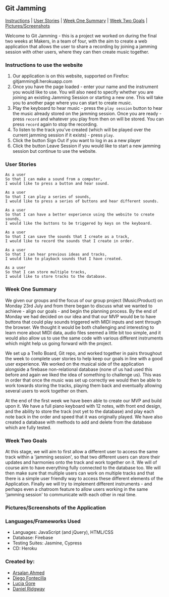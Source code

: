 ## Git Jamming

[Instructions](#instructions) | [User Stories](#user) | [Week One Summary](#one) | [Week Two Goals](#two) | [Pictures/Screenshots](#pictures)

Welcome to Git Jamming - this is a project we worked on during the final two weeks at Makers, in a team of four, with the aim to create a web application that allows the user to share a recording by joining a jamming session with other users, where they can then create music together.

### <a name="instructions"></a>Instructions to use the website
1. Our application is on this website, supported on Firefox: gitjamming8.herokuapp.com
2. Once you have the page loaded - enter your name and the instrument you would like to use. You will also need to specify whether you are joining an existing Jamming Session or starting a new one. This will take you to another page where you can start to create music.
3. Play the keyboard to hear music - press the `play session` button to hear the music already stored on the jamming session. Once you are ready - press `record` and whatever you play from then on will be stored. You can press `record` again to stop the recording.
4. To listen to the track you've created (which will be played over the current jamming session if it exists) - press `play`.
5. Click the button Sign Out if you want to log in as a new player
6. Click the button Leave Session if you would like to start a new jamming session but continue to use the website.

### <a name="user"></a>User Stories
```
As a user
So that I can make a sound from a computer,
I would like to press a button and hear sound.
```

```
As a user
So that I can play a series of sounds,
I would like to press a series of buttons and hear different sounds.
```

```
As a user
So that I can have a better experience using the website to create sounds,
I would like the buttons to be triggered by keys on the keyboard.
```

```
As a user
So that I can save the sounds that I create as a track,
I would like to record the sounds that I create in order.
```

```
As a user
So that I can hear previous ideas and tracks,
I would like to playback sounds that I have created.
```

```
As a user
So that I can store multiple tracks,
I would like to store tracks to the database.
```

### <a name="one"></a>Week One Summary

We given our groups and the focus of our group project (Music/Product) on Monday 23rd July and from there began to discuss what we wanted to achieve - align our goals - and begin the planning process. By the end of Monday we had decided on our idea and that our MVP would be to have buttons that could play sounds triggered with MIDI inputs and sent through the browser. We thought it would be both challenging and interesting to learn more about MIDI data, audio files seemed a little bit too simple, and it would also allow us to use the same code with various different instruments which might help us going forward with the project.

We set up a Trello Board, Git repo, and worked together in pairs throughout the week to complete user stories to help keep our goals in line with a good user experience. We worked on the musical side of the application alongside a firebase non-relational database (none of us had used this before and again we liked the idea of something to challenge us). This was in order that once the music was set up correctly we would then be able to work towards storing the tracks, playing them back and eventually allowing several users to work together on them.

At the end of the first week we have been able to create our MVP and build upon it. We have a full piano keyboard with 12 notes, with front end design, and the ability to store the track (not yet to the database) and play each note back in the order and speed that it was originally played. We have also created a database with methods to add and delete from the database which are fully tested.

### <a name="two"></a>Week Two Goals

At this stage, we will aim to first allow a different user to access the same track within a 'jamming session', so that two different users can store their updates and harmonies onto the track and work together on it. We will of course aim to have everything fully connected to the database too. We will then make sure that multiple users can work on multiple tracks and that there is a simple user friendly way to access these different elements of the Application. Finally we will try to implement different instruments - and perhaps even a chatroom feature to allow users working in the same 'jamming session' to communicate with each other in real time.

### <a name="pictures"></a>Pictures/Screenshots of the Application



### Languages/Frameworks Used

- Languages: JavaScript (and jQuery), HTML/CSS
- Database: Firebase
- Testing Suites: Jasmine, Cypress
- CD: Heroku

### Created by:

- [Arsalan Ahmed](https://github.com/arsalanabc)
- [Diego Fontecilla](https://github.com/ridginald)
- [Lucia Gore](https://github.com/luciagore)
- [Daniel Ridgway](https://github.com/diegofontecilla)
